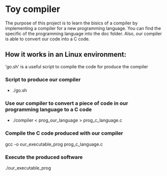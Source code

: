 # Toy compiler

The purpose of this project is to learn the bisics of a compiler by implementing a compiler for a new programming language.
You can find the specific of the programming language into the doc folder. 
Also, our compiler is able to convert our code into a C code.

## How it works in an Linux environment:
'go.sh' is a useful script to compile the code for produce the compiler
### Script to produce our compiler 
- ./go.sh
### Use our compiler to convert a piece of code in our programming language to a C code
- ./compiler < prog_our_language > prog_c_language.c
### Compile the C code produced with our compiler
gcc -o our_executable_prog  prog_c_language.c
### Execute the produced software
./our_executable_prog

